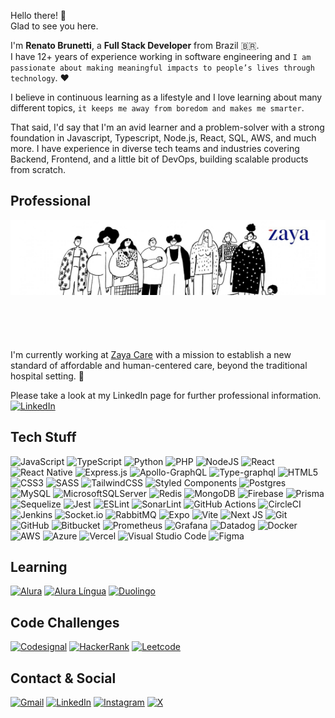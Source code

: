 Hello there! 👋<br>
Glad to see you here.

I'm **Renato Brunetti**, a **Full Stack Developer** from Brazil 🇧🇷.<br>
I have 12+ years of experience working in software engineering and `I am passionate about making meaningful impacts to people’s lives through technology`. ❤️

I believe in continuous learning as a lifestyle and I love learning about many different topics, `it keeps me away from boredom and makes me smarter`.<br>

That said, I'd say that I'm an avid learner and a problem-solver with a strong foundation in Javascript, Typescript, Node.js, React, SQL, AWS, and much more. I have experience in diverse tech teams and industries covering Backend, Frontend, and a little bit of DevOps, building scalable products from scratch.<br>

## Professional

<header style="display: block; width: 100%; height: 120px; background-color: #ffffff; text-align: center;">
  <img src="./zaya.jpg" style="height: 120px"/>
</header><br>

I'm currently working at [Zaya Care](https://www.zayacare.com) with a mission to establish a new standard of affordable and human-centered care, beyond the traditional hospital setting. 🏥<br>

Please take a look at my LinkedIn page for further professional information.<br>
[![LinkedIn][linkedin-icon]][linkedin-url]<br>

## Tech Stuff

![JavaScript](https://img.shields.io/badge/javascript-%23323330.svg?style=for-the-badge&logo=javascript&logoColor=%23F7DF1E)
![TypeScript](https://img.shields.io/badge/typescript-%23007ACC.svg?style=for-the-badge&logo=typescript&logoColor=white)
![Python](https://img.shields.io/badge/python-3670A0?style=for-the-badge&logo=python&logoColor=ffdd54)
![PHP](https://img.shields.io/badge/php-%23777BB4.svg?style=for-the-badge&logo=php&logoColor=white)
![NodeJS](https://img.shields.io/badge/node.js-6DA55F?style=for-the-badge&logo=node.js&logoColor=white)
![React](https://img.shields.io/badge/react-%2320232a.svg?style=for-the-badge&logo=react&logoColor=%2361DAFB)
![React Native](https://img.shields.io/badge/react_native-%2320232a.svg?style=for-the-badge&logo=react&logoColor=%2361DAFB)
![Express.js](https://img.shields.io/badge/express.js-%23404d59.svg?style=for-the-badge&logo=express&logoColor=%2361DAFB)
![Apollo-GraphQL](https://img.shields.io/badge/-ApolloGraphQL-311C87?style=for-the-badge&logo=apollo-graphql)
![Type-graphql](https://img.shields.io/badge/-TypeGraphQL-%23C04392?style=for-the-badge)
![HTML5](https://img.shields.io/badge/html5-%23E34F26.svg?style=for-the-badge&logo=html5&logoColor=white)
![CSS3](https://img.shields.io/badge/css3-%231572B6.svg?style=for-the-badge&logo=css3&logoColor=white)
![SASS](https://img.shields.io/badge/SASS-hotpink.svg?style=for-the-badge&logo=SASS&logoColor=white)
![TailwindCSS](https://img.shields.io/badge/tailwindcss-%2338B2AC.svg?style=for-the-badge&logo=tailwind-css&logoColor=white)
![Styled Components](https://img.shields.io/badge/styled--components-DB7093?style=for-the-badge&logo=styled-components&logoColor=white)
![Postgres](https://img.shields.io/badge/postgres-%23316192.svg?style=for-the-badge&logo=postgresql&logoColor=white)
![MySQL](https://img.shields.io/badge/mysql-4479A1.svg?style=for-the-badge&logo=mysql&logoColor=white)
![MicrosoftSQLServer](https://img.shields.io/badge/Microsoft%20SQL%20Server-CC2927?style=for-the-badge&logo=microsoft%20sql%20server&logoColor=white)
![Redis](https://img.shields.io/badge/redis-%23DD0031.svg?style=for-the-badge&logo=redis&logoColor=white)
![MongoDB](https://img.shields.io/badge/MongoDB-%234ea94b.svg?style=for-the-badge&logo=mongodb&logoColor=white)
![Firebase](https://img.shields.io/badge/firebase-%23039BE5.svg?style=for-the-badge&logo=firebase)
![Prisma](https://img.shields.io/badge/Prisma-3982CE?style=for-the-badge&logo=Prisma&logoColor=white)
![Sequelize](https://img.shields.io/badge/Sequelize-52B0E7?style=for-the-badge&logo=Sequelize&logoColor=white)
![Jest](https://img.shields.io/badge/-jest-%23C21325?style=for-the-badge&logo=jest&logoColor=white)
![ESLint](https://img.shields.io/badge/ESLint-4B3263?style=for-the-badge&logo=eslint&logoColor=white)
![SonarLint](https://img.shields.io/badge/SonarLint-CB2029?style=for-the-badge&logo=SONARLINT&logoColor=white)
![GitHub Actions](https://img.shields.io/badge/github%20actions-%232671E5.svg?style=for-the-badge&logo=githubactions&logoColor=white)
![CircleCI](https://img.shields.io/badge/circle%20ci-%23161616.svg?style=for-the-badge&logo=circleci&logoColor=white)
![Jenkins](https://img.shields.io/badge/jenkins-%232C5263.svg?style=for-the-badge&logo=jenkins&logoColor=white)
![Socket.io](https://img.shields.io/badge/Socket.io-black?style=for-the-badge&logo=socket.io&badgeColor=010101)
![RabbitMQ](https://img.shields.io/badge/Rabbitmq-FF6600?style=for-the-badge&logo=rabbitmq&logoColor=white)
![Expo](https://img.shields.io/badge/expo-1C1E24?style=for-the-badge&logo=expo&logoColor=%23FFFFFF)
![Vite](https://img.shields.io/badge/vite-%23646CFF.svg?style=for-the-badge&logo=vite&logoColor=white)
![Next JS](https://img.shields.io/badge/Next-black?style=for-the-badge&logo=next.js&logoColor=white)
![Git](https://img.shields.io/badge/git-%23F05033.svg?style=for-the-badge&logo=git&logoColor=white)
![GitHub](https://img.shields.io/badge/github-%23121011.svg?style=for-the-badge&logo=github&logoColor=white)
![Bitbucket](https://img.shields.io/badge/bitbucket-%230047B3.svg?style=for-the-badge&logo=bitbucket&logoColor=white)
![Prometheus](https://img.shields.io/badge/Prometheus-E6522C?style=for-the-badge&logo=Prometheus&logoColor=white)
![Grafana](https://img.shields.io/badge/grafana-%23F46800.svg?style=for-the-badge&logo=grafana&logoColor=white)
![Datadog](https://img.shields.io/badge/datadog-%23632CA6.svg?style=for-the-badge&logo=datadog&logoColor=white)
![Docker](https://img.shields.io/badge/docker-%230db7ed.svg?style=for-the-badge&logo=docker&logoColor=white)
![AWS](https://img.shields.io/badge/AWS-%23FF9900.svg?style=for-the-badge&logo=amazon-aws&logoColor=white)
![Azure](https://img.shields.io/badge/azure-%230072C6.svg?style=for-the-badge&logo=microsoftazure&logoColor=white)
![Vercel](https://img.shields.io/badge/vercel-%23000000.svg?style=for-the-badge&logo=vercel&logoColor=white)
![Visual Studio Code](https://img.shields.io/badge/Visual%20Studio%20Code-0078d7.svg?style=for-the-badge&logo=visual-studio-code&logoColor=white)
![Figma](https://img.shields.io/badge/figma-%23F24E1E.svg?style=for-the-badge&logo=figma&logoColor=white)

## Learning

[![Alura][alura-icon]][alura-url]
[![Alura Língua][alura-lingua-icon]][alura-lingua-url]
[![Duolingo][duolingo-icon]][duolingo-url]

## Code Challenges

[![Codesignal][codesignal-icon]][codesignal-url]
[![HackerRank][hackerrank-icon]][hackerrank-url]
[![Leetcode][leetcode-icon]][leetcode-url]

## Contact & Social

[![Gmail][gmail-icon]][gmail-url]
[![LinkedIn][linkedin-icon]][linkedin-url]
[![Instagram][instagram-icon]][instagram-url]
[![X][x-icon]][x-url]

<!-- Link & Image -->

[linkedin-icon]: https://img.shields.io/badge/-LinkedIn-%230077B5?style=for-the-badge&logo=linkedin&logoColor=white
[linkedin-url]: https://linkedin.com/in/RenatoCarapiaBrunetti/
[gmail-icon]: https://img.shields.io/badge/Gmail-D14836?style=for-the-badge&logo=gmail&logoColor=white
[gmail-url]: mailto:recarapia@gmail.com
[instagram-icon]: https://img.shields.io/badge/Instagram-%23E4405F.svg?style=for-the-badge&logo=Instagram&logoColor=white
[instagram-url]: https://www.instagram.com/renatobrunetti
[x-icon]: https://img.shields.io/badge/X-%23000000.svg?style=for-the-badge&logo=X&logoColor=white
[x-url]: https://twitter.com/renatobrunetti
[alura-icon]: https://img.shields.io/badge/-Alura-gray?style=for-the-badge
[alura-url]: https://cursos.alura.com.br/user/renatobrunetti
[alura-lingua-icon]: https://img.shields.io/badge/-Alura%20Lingua-gray?style=for-the-badge
[alura-lingua-url]: https://cursos.aluralingua.com.br/user/renatobrunetti
[codesignal-icon]: https://img.shields.io/badge/CodeSignal-1062FB?style=for-the-badge&logo=codesignal&logoColor=white
[codesignal-url]: https://cursos.alura.com.br/user/renatobrunetti
[leetcode-icon]: https://img.shields.io/badge/LeetCode-000000?style=for-the-badge&logo=LeetCode&logoColor=%23d16c06
[leetcode-url]: https://leetcode.com/RenatoBrunetti/
[hackerrank-icon]: https://img.shields.io/badge/-Hackerrank-2EC866?style=for-the-badge&logo=HackerRank&logoColor=white
[hackerrank-url]: https://www.hackerrank.com/RenatoBrunetti
[duolingo-icon]: https://img.shields.io/badge/Duolingo-%234DC730.svg?style=for-the-badge&logo=Duolingo&logoColor=white
[duolingo-url]: https://www.duolingo.com/profile/RenatoBrunetti
